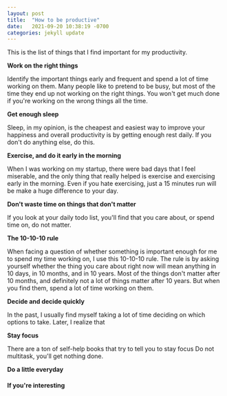```yaml
---
layout: post
title:  "How to be productive"
date:   2021-09-20 10:38:19 -0700
categories: jekyll update
---
```


This is the list of things that I find important for my productivity.

__Work on the right things__

Identify the important things early and frequent and spend a lot of time working on them.  Many people like to pretend to be busy, but most of the time they end up not working on the right things.  You won't get much done if you're working on the wrong things all the time.

__Get enough sleep__

Sleep, in my opinion, is the cheapest and easiest way to improve your happiness and overall productivity is by getting enough rest daily.  If you don't do anything else, do this.

__Exercise, and do it early in the morning__

When I was working on my startup, there were bad days that I feel miserable, and the only thing that really helped is exercise and exercising early in the morning.  Even if you hate exercising, just a 15 minutes run will be make a huge difference to your day.  

__Don't waste time on things that don't matter__  

If you look at your daily todo list, you'll find that you care about, or spend time on, do not matter.

__The 10-10-10 rule__

When facing a question of whether something is important enough for me to spend my time working on, I use this 10-10-10 rule.  The rule is by asking yourself whether the thing you care about right now will mean anything in 10 days, in 10 months, and in 10 years.  Most of the things don't matter after 10 months, and definitely not a lot of things matter after 10 years.  But when you find them, spend a lot of time working on them.

__Decide and decide quickly__

In the past, I usually find myself taking a lot of time deciding on which options to take.  Later, I realize that

__Stay focus__

There are a ton of self-help books that try to tell you to stay focus  Do not multitask, you'll get nothing done.

__Do a little everyday__

#### If you're interesting
